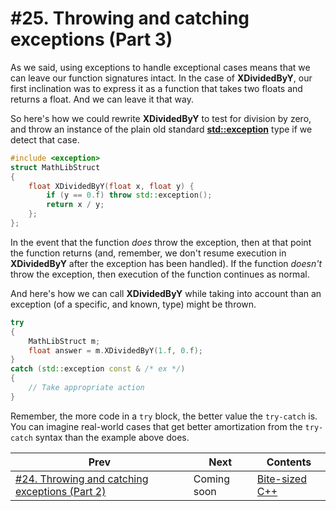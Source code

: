 # #25. Throwing and catching exceptions (Part 3)

As we said, using exceptions to handle exceptional cases means that we can leave our function signatures intact. In the case of **XDividedByY**, our first inclination was to express it as a function that takes two floats and returns a float. And we can leave it that way.

So here's how we could rewrite **XDividedByY** to test for division by zero, and throw an instance of the plain old standard [**std::exception**](https://docs.microsoft.com/cpp/standard-library/exception-class) type if we detect that case.

```cpp
#include <exception>
struct MathLibStruct
{
    float XDividedByY(float x, float y) {
        if (y == 0.f) throw std::exception();
        return x / y;
    };
};
```

In the event that the function *does* throw the exception, then at that point the function returns (and, remember, we don't resume execution in **XDividedByY** after the exception has been handled). If the function *doesn't* throw the exception, then execution of the function continues as normal.

And here's how we can call **XDividedByY** while taking into account than an exception (of a specific, and known, type) might be thrown.

```cpp
try
{
    MathLibStruct m;
    float answer = m.XDividedByY(1.f, 0.f);
}
catch (std::exception const & /* ex */)
{
    // Take appropriate action
}
```

Remember, the more code in a `try` block, the better value the `try-catch` is. You can imagine real-world cases that get better amortization from the `try-catch` syntax than the example above does.

|Prev|Next|Contents|
|-|-|-|
|[#24. Throwing and catching exceptions (Part 2)](024.md)|Coming soon|[Bite-sized C++](../README.md)|
